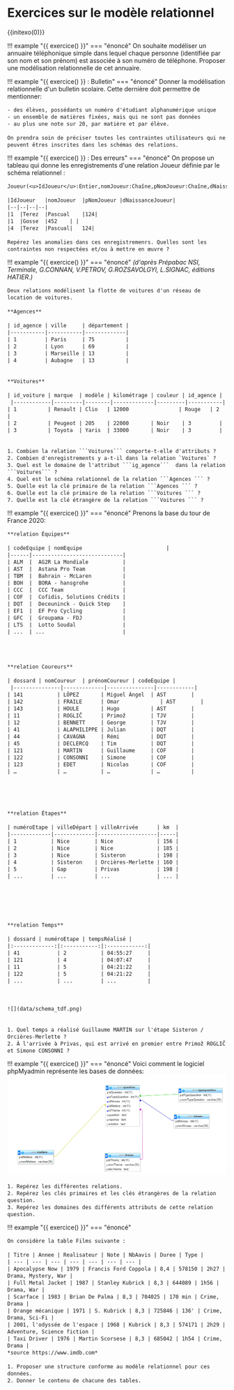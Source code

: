 # Exercices sur le modèle relationnel

{{initexo(0)}}


!!! example "{{ exercice() }}"
    === "énoncé"
    On souhaite modéliser un annuaire téléphonique simple dans lequel chaque personne (identifiée par son nom et son prénom) est associée à son numéro de téléphone. Proposer une modélisation relationnelle de cet annuaire.


!!! example "{{ exercice() }} : Bulletin"
    === "énoncé"
    Donner la modélisation relationnelle d'un bulletin scolaire. Cette dernière doit permettre de mentionner:

    - des élèves, possédants un numéro d'étudiant alphanumérique unique
    - un ensemble de matières fixées, mais qui ne sont pas données
    - au plus une note sur 20, par matière et par élève. 

    On prendra soin de préciser toutes les contraintes utilisateurs qui ne peuvent êtres inscrites dans les schémas des relations.


!!! example "{{ exercice() }} : Des erreurs"
    === "énoncé"
    On propose un tableau qui donne les enregistrements d'une relation Joueur définie par le schéma relationnel : 

    Joueur(<u>IdJoueur</u>:Entier,nomJoueur:Chaîne,pNomJoueur:Chaîne,dNaissanceJoueur:Date)

    |IdJoueur	|nomJoueur	|pNomJoueur	|dNaissanceJoueur|
    |--|--|--|--|
    |1	|Terez	|Pascual	|124|
    |1	|Gosse	|452	| |
    |4	|Terez	|Pascual|	124|

    Repérez les anomalies dans ces enregistremenrs. Quelles sont les contraintes non respectées et/ou à mettre en œuvre ?

!!! example "{{ exercice() }}"
    === "énoncé"
    *(d'après Prépabac NSI, Terminale, G.CONNAN, V.PETROV, G.ROZSAVOLGYI, L.SIGNAC, éditions HATIER.)*

    Deux relations modélisent la flotte de voitures d'un réseau de location de voitures.

    **Agences**

    | id_agence | ville     | département |
    |-----------|-----------|-------------|
    | 1         | Paris     | 75          |
    | 2         | Lyon      | 69          |
    | 3         | Marseille | 13          |
    | 4         | Aubagne   | 13          |


    **Voitures**

    | id_voiture | marque  | modèle | kilométrage | couleur | id_agence |
     |------------|---------|--------|-------------|---------|-----------|
    | 1          | Renault | Clio   | 12000                | Rouge   | 2         |
    | 2          | Peugeot | 205    | 22000       | Noir    | 3         |
    | 3          | Toyota  | Yaris  | 33000       | Noir    | 3         |


    1. Combien la relation ```Voitures``` comporte-t-elle d'attributs ?
    2. Combien d'enregistrements y a-t-il dans la relation `Voitures` ?
    3. Quel est le domaine de l'attribut ```ig_agence```  dans la relation ```Voitures``` ?
    4. Quel est le schéma relationnel de la relation ```Agences ``` ?
    5. Quelle est la clé primaire de la relation ```Agences ``` ?
    6. Quelle est la clé primaire de la relation ```Voitures ``` ?
    7. Quelle est la clé étrangère de la relation ```Voitures ``` ?

<!--    === "Correction"
        {{ correction(True,
        "
        1. 6
        2. 3
        3. Entier (```Int``` )
        4. ((<ins>id_agence</ins>, Int), (ville, String), (département, Int))
        5. ```id_agence``` 
        6. ```id_voiture``` 
        7. ```id_agence``` 
        "
        ) }} -->


!!! example "{{ exercice() }}"
    === "énoncé"
    Prenons la base du tour de France 2020:


    **relation Équipes**

    | codeEquipe | nomEquipe                           |
    |------|-----------------------------|
    | ALM  |  AG2R La Mondiale           |
    | AST  |  Astana Pro Team            |
    | TBM  |  Bahrain - McLaren          |
    | BOH  |  BORA - hansgrohe           |
    | CCC  |  CCC Team                   |
    | COF  |  Cofidis, Solutions Crédits |
    | DQT  |  Deceuninck - Quick Step    |
    | EF1  |  EF Pro Cycling             |
    | GFC  |  Groupama - FDJ             |
    | LTS  |  Lotto Soudal               |
    | ...  | ...                         |




    **relation Coureurs**

    | dossard | nomCoureur  | prénomCoureur | codeEquipe |
     |---------------|-------------|---------------|------------|
    | 141           | LÓPEZ       | Miguel Ángel  | AST        |
    | 142           | FRAILE      | Omar             | AST        |
    | 143           | HOULE       | Hugo          | AST        |
    | 11            | ROGLIČ      | Primož        | TJV        |
    | 12            | BENNETT     | George        | TJV        |
    | 41            | ALAPHILIPPE | Julian        | DQT        |
    | 44            | CAVAGNA     | Rémi          | DQT        |
    | 45            | DECLERCQ    | Tim           | DQT        |
    | 121           | MARTIN      | Guillaume     | COF        |
    | 122           | CONSONNI    | Simone        | COF        |
    | 123           | EDET        | Nicolas       | COF        |
    | …             | …           | …             | …          |





    **relation Étapes**

    | numéroEtape | villeDépart | villeArrivée      | km  |
    |-------------|-------------|-------------------|-----|
    | 1           | Nice        | Nice              | 156 |
    | 2           | Nice        | Nice              | 185 |
    | 3           | Nice        | Sisteron          | 198 |
    | 4           | Sisteron    | Orcières-Merlette | 160 |
    | 5           | Gap         | Privas            | 198 |
    | ...         | ...         | ...               | ... |






    **relation Temps**

    | dossard | numéroEtape | tempsRéalisé |
    |:-------------:|:-----------:|:------------:|
    | 41            | 2           | 04:55:27     |
    | 121           | 4           | 04:07:47     |
    | 11            | 5           | 04:21:22     |
    | 122           | 5           | 04:21:22     |
    | ...           | ...         | ...          |



    ![](data/schema_tdf.png)


    1. Quel temps a réalisé Guillaume MARTIN sur l'étape Sisteron / Orcières-Merlette ?
    2. À l'arrivée à Privas, qui est arrivé en premier entre Primož ROGLIČ et Simone CONSONNI ?

<!--    === "Correction"
        {{ correction(True,
        "
        1. Temps de Guillaume Martin (dossard 121): 04:07:47
        2. Aucun des deux, ils sont arrivés dans le même temps (04:21:22)
        "
        ) }} -->

!!! example "{{ exercice() }}"
    === "énoncé"
    Voici comment le logiciel phpMyadmin représente les bases de données:
    ![data/bdd_1.png](./data/bdd_1.png)

    1. Repérez les différentes relations.
    2. Repérez les clés primaires et les clés étrangères de la relation question.
    3. Repérez les domaines des différents attributs de cette relation question.

!!! example "{{ exercice() }}"
    === "énoncé"

    On considère la table Films suivante :

    | Titre | Annee | Realisateur | Note | NbAavis | Duree | Type |
    | --- | --- | --- | --- | --- | --- | --- |
    | Apocalypse Now | 1979 | Francis Ford Coppola | 8,4 | 578150 | 2h27 | Drama, Mystery, War |
    | Full Metal Jacket | 1987 | Stanley Kubrick | 8,3 | 644089 | 1h56 | Drama, War |
    | Scarface | 1983 | Brian De Palma | 8,3 | 704025 | 170 min | Crime, Drama |
    | Orange mécanique | 1971 | S. Kubrick | 8,3 | 725846 | 136' | Crime, Drama, Sci-Fi |
    | 2001, l'odyssée de l'espace | 1968 | Kubrick | 8,3 | 574171 | 2h29 | Adventure, Science fiction |
    | Taxi Driver | 1976 | Martin Scorsese | 8,3 | 685042 | 1h54 | Crime, Drama |
    *source https://www.imdb.com*

    1. Proposer une structure conforme au modèle relationnel pour ces données.
    2. Donner le contenu de chacune des tables.




